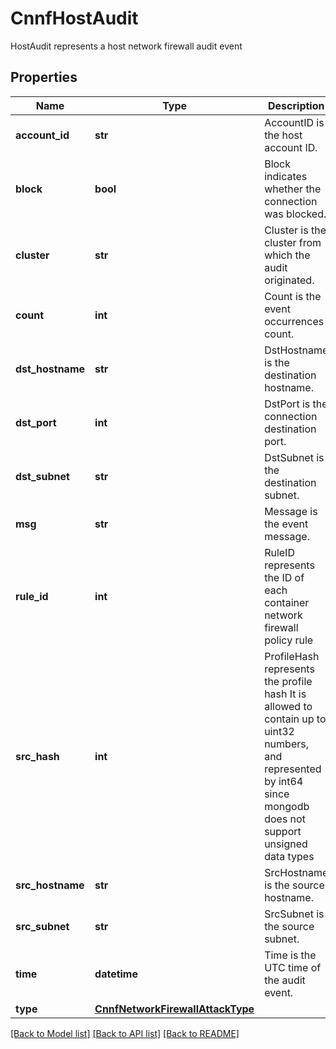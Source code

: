 # CnnfHostAudit

HostAudit represents a host network firewall audit event

## Properties
Name | Type | Description | Notes
------------ | ------------- | ------------- | -------------
**account_id** | **str** | AccountID is the host account ID.  | [optional] 
**block** | **bool** | Block indicates whether the connection was blocked.  | [optional] 
**cluster** | **str** | Cluster is the cluster from which the audit originated.  | [optional] 
**count** | **int** | Count is the event occurrences count.  | [optional] 
**dst_hostname** | **str** | DstHostname is the destination hostname.  | [optional] 
**dst_port** | **int** | DstPort is the connection destination port.  | [optional] 
**dst_subnet** | **str** | DstSubnet is the destination subnet.  | [optional] 
**msg** | **str** | Message is the event message.  | [optional] 
**rule_id** | **int** | RuleID represents the ID of each container network firewall policy rule | [optional] 
**src_hash** | **int** | ProfileHash represents the profile hash It is allowed to contain up to uint32 numbers, and represented by int64 since mongodb does not support unsigned data types | [optional] 
**src_hostname** | **str** | SrcHostname is the source hostname.  | [optional] 
**src_subnet** | **str** | SrcSubnet is the source subnet.  | [optional] 
**time** | **datetime** | Time is the UTC time of the audit event.  | [optional] 
**type** | [**CnnfNetworkFirewallAttackType**](CnnfNetworkFirewallAttackType.md) |  | [optional] 

[[Back to Model list]](../README.md#documentation-for-models) [[Back to API list]](../README.md#documentation-for-api-endpoints) [[Back to README]](../README.md)


